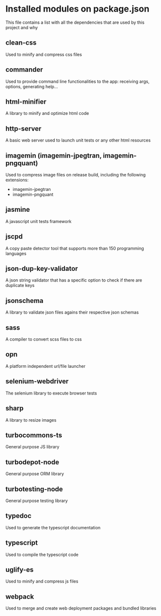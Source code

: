 # Installed modules on package.json

This file contains a list with all the dependencies that are used by this project and why


## clean-css

Used to minify and compress css files

## commander

Used to provide command line functionalities to the app: receiving args, options, generating help...

## html-minifier

A library to minify and optimize html code

## http-server

A basic web server used to launch unit tests or any other html resources

## imagemin (imagemin-jpegtran, imagemin-pngquant)

Used to compress image files on release build, including the following extensions:

- imagemin-jpegtran
- imagemin-pngquant

## jasmine

A javascript unit tests framework

## jscpd

A copy paste detector tool that supports more than 150 programming languages

## json-dup-key-validator

A json string validator that has a specific option to check if there are duplicate keys

## jsonschema

A library to validate json files agains their respective json schemas

## sass

A compiler to convert scss files to css

## opn

A platform independent url/file launcher

## selenium-webdriver

The selenium library to execute browser tests

## sharp

A library to resize images

## turbocommons-ts

General purpose JS library

## turbodepot-node

General purpose ORM library

## turbotesting-node

General purpose testing library

## typedoc

Used to generate the typescript documentation

## typescript

Used to compile the typescript code

## uglify-es

Used to minify and compress js files

## webpack

Used to merge and create web deployment packages and bundled libraries